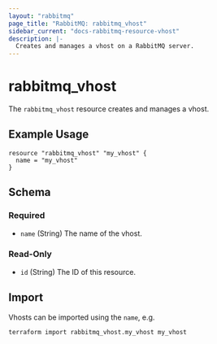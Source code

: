 ```yaml
---
layout: "rabbitmq"
page_title: "RabbitMQ: rabbitmq_vhost"
sidebar_current: "docs-rabbitmq-resource-vhost"
description: |-
  Creates and manages a vhost on a RabbitMQ server.
---
```


# rabbitmq\_vhost

The ``rabbitmq_vhost`` resource creates and manages a vhost.

## Example Usage

```hcl
resource "rabbitmq_vhost" "my_vhost" {
  name = "my_vhost"
}
```

<!-- schema generated by tfplugindocs -->
## Schema

### Required

- `name` (String) The name of the vhost.

### Read-Only

- `id` (String) The ID of this resource.

## Import

Vhosts can be imported using the `name`, e.g.

```
terraform import rabbitmq_vhost.my_vhost my_vhost
```
